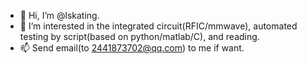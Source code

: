 - 👋 Hi, I’m @lskating.
- 👀 I’m interested in the integrated circuit(RFIC/mmwave), automated testing by script(based on python/matlab/C), and reading.
- 📫 Send email(to 2441873702@qq.com) to me if want.

<!---
lskating/lskating is a ✨ special ✨ repository because its `README.md` (this file) appears on your GitHub profile.
You can click the Preview link to take a look at your changes.
--->
